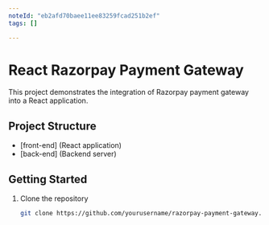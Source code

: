 ```yaml
---
noteId: "eb2afd70baee11ee83259fcad251b2ef"
tags: []

---
```


# React Razorpay Payment Gateway

This project demonstrates the integration of Razorpay payment gateway into a React application.

## Project Structure

- [front-end] (React application)
- [back-end] (Backend server)

## Getting Started

1. Clone the repository
   ```bash
   git clone https://github.com/yourusername/razorpay-payment-gateway.git

